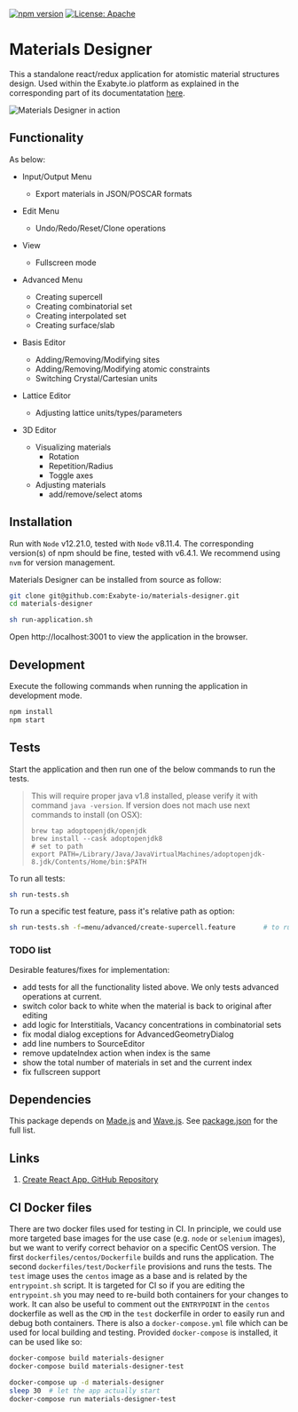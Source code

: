 [![npm version](https://badge.fury.io/js/%40exabyte-io%2Fmaterials-designer.svg)](https://badge.fury.io/js/%40exabyte-io%2Fmaterials-designer)
[![License: Apache](https://img.shields.io/badge/License-Apache-blue.svg)](https://www.apache.org/licenses/LICENSE-2.0)

# Materials Designer

This a standalone react/redux application for atomistic material structures design. Used within the Exabyte.io platform as explained in the corresponding part of its documentatation [here](https://docs.exabyte.io/materials-designer/overview/).

![Materials Designer in action](https://docs.exabyte.io/images/materials-designer/CreateMaterialSupercell.gif "Materials Designer in action")

## Functionality

As below:

- Input/Output Menu
    - Export materials in JSON/POSCAR formats
- Edit Menu
    - Undo/Redo/Reset/Clone operations
- View
    - Fullscreen mode
- Advanced Menu
    - Creating supercell
    - Creating combinatorial set
    - Creating interpolated set
    - Creating surface/slab
- Basis Editor
    - Adding/Removing/Modifying sites
    - Adding/Removing/Modifying atomic constraints
    - Switching Crystal/Cartesian units
- Lattice Editor
    - Adjusting lattice units/types/parameters

- 3D Editor
    - Visualizing materials
        - Rotation
        - Repetition/Radius
        - Toggle axes
    - Adjusting materials
        - add/remove/select atoms

## Installation

Run with `Node` v12.21.0, tested with `Node` v8.11.4. The corresponding version(s) of npm should be fine, tested with v6.4.1. We recommend using `nvm` for version management.

Materials Designer can be installed from source as follow:

```bash
git clone git@github.com:Exabyte-io/materials-designer.git
cd materials-designer

sh run-application.sh
```
Open http://localhost:3001 to view the application in the browser.

## Development

Execute the following commands when running the application in development mode.

```bash
npm install
npm start
```

## Tests

Start the application and then run one of the below commands to run the tests.

> This will require proper java v1.8 installed, please verify it with command `java -version`.
> If version does not mach use next commands to install (on OSX):
> ```
> brew tap adoptopenjdk/openjdk
> brew install --cask adoptopenjdk8
> # set to path
> export PATH=/Library/Java/JavaVirtualMachines/adoptopenjdk-8.jdk/Contents/Home/bin:$PATH
> ```

To run all tests:

```bash
sh run-tests.sh
```

To run a specific test feature, pass it's relative path as option: 
```bash
sh run-tests.sh -f=menu/advanced/create-supercell.feature       # to run a specific test
```

### TODO list

Desirable features/fixes for implementation:

- add tests for all the functionality listed above. We only tests advanced operations at current.
- switch color back to white when the material is back to original after editing
- add logic for Interstitials, Vacancy concentrations in combinatorial sets
- fix modal dialog exceptions for AdvancedGeometryDialog
- add line numbers to SourceEditor
- remove updateIndex action when index is the same
- show the total number of materials in set and the current index
- fix fullscreen support

## Dependencies

This package depends on [Made.js](https://github.com/Exabyte-io/made.js) and [Wave.js](https://github.com/Exabyte-io/wave.js). See [package.json](package.json) for the full list.

## Links

1. [Create React App, GitHub Repository](https://github.com/facebook/create-react-app)


## CI Docker files

There are two docker files used for testing in CI. In principle, we could use
more targeted base images for the use case (e.g. `node` or `selenium` images),
but we want to verify correct behavior
on a specific CentOS version. The first `dockerfiles/centos/Dockerfile` builds and
runs the application. The second `dockerfiles/test/Dockerfile` provisions and runs
the tests. The `test` image uses the `centos` image as a base and is related by the
`entrypoint.sh` script. It is targeted for CI so if you are editing
the `entrypoint.sh` you may need to re-build both containers for your changes to
work. It can also be useful to comment out the `ENTRYPOINT` in the `centos` dockerfile
as well as the `CMD` in the `test` dockerfile in order to easily run and debug both
containers. There is also a `docker-compose.yml` file which can be used for local
building and testing. Provided `docker-compose` is installed, it can be used like so:

```bash
docker-compose build materials-designer
docker-compose build materials-designer-test

docker-compose up -d materials-designer
sleep 30  # let the app actually start
docker-compose run materials-designer-test
```
